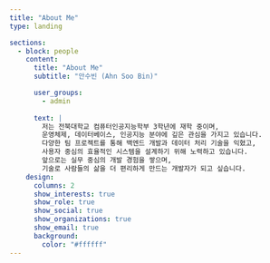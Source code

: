 ```yaml
---
title: "About Me"
type: landing

sections:
  - block: people
    content:
      title: "About Me"
      subtitle: "안수빈 (Ahn Soo Bin)"

      user_groups:
        - admin
        
      text: |
        저는 전북대학교 컴퓨터인공지능학부 3학년에 재학 중이며,  
        운영체제, 데이터베이스, 인공지능 분야에 깊은 관심을 가지고 있습니다.  
        다양한 팀 프로젝트를 통해 백엔드 개발과 데이터 처리 기술을 익혔고,  
        사용자 중심의 효율적인 시스템을 설계하기 위해 노력하고 있습니다.  
        앞으로는 실무 중심의 개발 경험을 쌓으며,  
        기술로 사람들의 삶을 더 편리하게 만드는 개발자가 되고 싶습니다.
    design:
      columns: 2
      show_interests: true
      show_role: true
      show_social: true
      show_organizations: true
      show_email: true
      background:
        color: "#ffffff"
---
```

